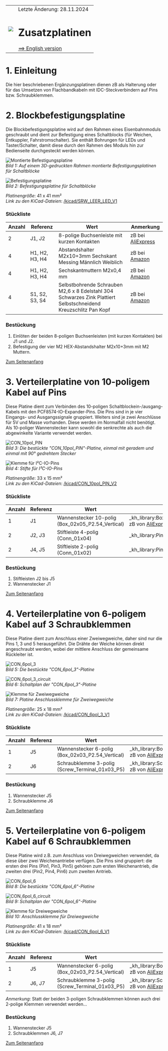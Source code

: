 <table><tr><td><img src="../../images/RCC5V_Logo_96.png"></img></td><td>
Letzte &Auml;nderung: 28.11.2024 <a name="up"></a><br>   
<h1>Zusatzplatinen</h1>
<a href="README.md">==> English version</a>&nbsp; &nbsp; &nbsp; 
</td></tr></table>   

# 1. Einleitung   
Die hier beschriebenen Erg&auml;nzungsplatinen dienen zB als Halterung oder f&uuml;r das Umsetzen von Flachbandkabeln mit IDC-Steckverbindern auf Pins bzw. Schraubklemmen.   

# 2. Blockbefestigungsplatine   
Die Blockbefestigungsplatine wird auf den Rahmen eines Eisenbahnmoduls geschraubt und 
dient zur Befestigung eines Schaltblocks (f&uuml;r Weichen, Entkuppler, Fahrstromschalter). Sie enth&auml;lt Bohrungen f&uuml;r LEDs und Taster/Schalter, damit diese durch den Rahmen des Moduls hin zur Bedienseite durchgesteckt werden k&ouml;nnen.   

![Montierte Befestigungsplatine](/images/300_RW_LEER_LED.png "Befestigungsplatine montiert")   
_Bild 1: Auf einem 3D-gedruckten Rahmen montierte Befestigungsplatinen f&uuml;r Schaltbl&ouml;cke_   

![Befestigungsplatine](/images/pcb_f/PCB_F_RW_LEER_LED_V1.png "Befestigungsplatine")   
_Bild 2: Befestigungsplatine f&uuml;r Schaltbl&ouml;cke_   

_*Platinengr&ouml;&szlig;e*_: 41 x 41 mm²   
_*Link zu den KiCad-Dateien*_: [/kicad/SRW_LEER_LED_V1](/kicad/RW_LEER_LED_V1)   

### St&uuml;ckliste   
| Anzahl | Referenz       | Wert                   | Anmerkung          |   
|--------|----------------|------------------------|--------------------|   
|    2   | J1, J2         | 8-polige Buchsenleiste mit kurzen Kontakten | zB bei [AliExpress](https://www.aliexpress.com/item/32723472575.html?spm=a2g0o.order_list.order_list_main.4.f9f31802e55QVF)   |   
|    4   | H1, H2, H3, H4 | Abstandshalter M2x10+3mm Sechskant Messing M&auml;nnlich Weiblich | zB bei [Amazon](https://www.amazon.de/gp/product/B0BXDHL2YP/ref=ppx_yo_dt_b_search_asin_title?ie=UTF8&psc=1)  |   
|    4   | H1, H2, H3, H4 | Sechskantmuttern M2x0,4 mm | zB bei [Amazon](https://www.amazon.de/sourcing-map-Kohlenstoff-Hexagonal-Silbert%C3%B6ne/dp/B07J3CNWNH?__mk_de_DE=%C3%85M%C3%85%C5%BD%C3%95%C3%91&crid=XV7AI5VJHRNO&dib=eyJ2IjoiMSJ9.MHtsj7g4rQQHzcEBoDSBTefFXlBpLiPak-77Ew8DQdnch54LTfQom_Svg_2BIso3QxatpAXNGjuD_TT8uikaPVO2vq_IzIqDBOCyX_QfxDATecIY9QkDAz6IUOnvZA_RSCDw_3kbhgHFVZ1MLUZNX6gsIAtxGrU_nRcfKAt-VyjIQrtZtglmInq7OQayV2_GSyy3EAzNJhSf2FRx0JTuB3SJDEX1nLEjR_1xIk_G5d-xxm34Aa2N-QFYcTqkUv6zk1FQvrPmimDPScbvLf-zL8ezOEqI5DSUhTjka0Lap6o.uVzu6mRNlGns069q_PKQHMF7v7nZeAUiJ6ZofHofMrY&dib_tag=se&keywords=Mutter+M2&nsdOptOutParam=true&qid=1732790211&sprefix=mutter+m2%2Caps%2C137&sr=8-5)  |   
|    4   | S1, S2, S3, S4 | Selbstbohrende Schrauben M2,6 x 8 Edelstahl 304 Schwarzes Zink Plattiert Selbstschneidend Kreuzschlitz Pan Kopf | zB bei [Amazon](https://www.amazon.de/dp/B0CR8CBDTX?psc=1&smid=A14R2UVD1VQLGA&ref_=chk_typ_imgToDp)  |   

### Best&uuml;ckung   
1. Einl&ouml;ten der beiden 8-poligen Buchsenleisten (mit kurzen Kontakten) bei J1 und J2.   
2. Befestigung der vier M2 HEX-Abstandshalter M2x10+3mm mit M2 Muttern.   

[Zum Seitenanfang](#up)   
<a name="x30"></a>   

# 3. Verteilerplatine von 10-poligem Kabel auf Pins   
Diese Platine dient zum Verbinden des 10-poligen Schaltblockein-/ausgang-Kabels mit den PCF8574-IO-Expander-Pins. Die Pins sind in je vier Eingangs- und Ausgangssignale gruppiert. Weiters sind je zwei Anschl&uuml;sse f&uuml;r 5V und Masse vorhanden. Diese werden im Normalfall nicht ben&ouml;tigt. Als 10-poliger Wannenstecker kann sowohl die senkrechte als auch die abgewinkelte Variante verwendet werden.   

![CON_10pol_PIN](/images/200_CON_10pol_PIN.png "CON_10pol_PIN")   
_Bild 3: Die best&uuml;ckte "CON_10pol_PIN"-Platine, einmal mit geradem und einmal mit 90° gedrehtem Stecker_   

![Klemme f&uuml;r I²C-IO-Pins](/images/pcb_f/PCB_F_CON_10pol_PIN_V2.png "Klemme f&uuml;r I²C-IO-Pins")   
_Bild 4: Stifte f&uuml;r I²C-IO-Pins_   

_*Platinengr&ouml;&szlig;e*_: 33 x 15 mm²   
_*Link zu den KiCad-Dateien*_: [/kicad/CON_10pol_PIN_V2](/kicad/CON_10pol_PIN_V2)   

### St&uuml;ckliste   
| Anzahl | Referenz  | Wert              | Geh&auml;use            |   
|--------|-----------|-------------------|--------------------|   
|    1   | J1        | Wannenstecker 10-polig (Box_02x05_P2.54_Vertical) | _kh_library:Box_02x05_P2.54mm_Vertical_kh <br> zB von [AliExpress](https://de.aliexpress.com/item/1005006804603387.html?spm=a2g0o.order_list.order_list_main.130.2dc65c5fS73c6M&gatewayAdapt=glo2deu) |   
|    2   | J2, J3    | Stiftleiste 4-polig (Conn_01x04) | _kh_library:PinSocket_1x04_P2.54mm_Vertical_kh |   
|    2   | J4, J5    | Stiftleiste 2-polig (Conn_01x02) | _kh_library:PinSocket_1x02_P2.54mm_Vertical_kh |   

### Best&uuml;ckung   
1. Stiftleisten J2 bis J5   
2. Wannenstecker J1   

[Zum Seitenanfang](#up)   
<a name="x40"></a>   

# 4. Verteilerplatine von 6-poligem Kabel auf 3 Schraubklemmen   
Diese Platine dient zum Anschluss einer Zweiwegweiche, daher sind nur die Pins 1, 3 und 5 herausgef&uuml;hrt. Die Dr&auml;hte der Weiche k&ouml;nnen direkt angeschraubt werden, wobei der mittlere Anschluss der gemeinsame R&uuml;ckleiter ist.   

![CON_6pol_3](/images/200_CON_6pol_3a.png "CON_6pol_3")   
_Bild 5: Die best&uuml;ckte "CON_6pol_3"-Platine_   

![CON_6pol_3_circuit](/images/200_CON_6pol_3_circuit.png "CON_6pol_3_circuit")   
_Bild 6: Schaltplan der "CON_6pol_3"-Platine_   

![Klemme f&uuml;r Zweiwegweiche](/images/pcb_f/PCB_F_CON_6pol_3_V1.png "Klemme f&uuml;r Zweiwegweiche")   
_Bild 7: Platine Anschlussklemme f&uuml;r Zweiwegweiche_   

_*Platinengr&ouml;&szlig;e*_: 25 x 18 mm²   
_*Link zu den KiCad-Dateien*_: [/kicad/CON_6pol_3_V1](/kicad/CON_6pol_3_V1)   

### St&uuml;ckliste   
| Anzahl | Referenz  | Wert              | Geh&auml;use            |   
|--------|-----------|-------------------|--------------------|   
|    1   | J5        | Wannenstecker 6-polig (Box_02x03_P2.54_Vertical) | _kh_library:Box_02x03_P2.54mm_Vertical_kh <br> zB von [AliExpress](https://de.aliexpress.com/item/1005006804603387.html?spm=a2g0o.order_list.order_list_main.130.2dc65c5fS73c6M&gatewayAdapt=glo2deu) |   
|    2   | J6        | Schraubklemme 3-polig (Screw_Terminal_01x03_P5) | _kh_library:Screw_Terminal_01x03_P5 <br> zB von [AliExpress](https://de.aliexpress.com/item/1005007145396958.html?spm=a2g0o.order_list.order_list_main.63.2dc65c5fS73c6M&gatewayAdapt=glo2deu) |   

### Best&uuml;ckung   
1. Wannenstecker J5   
2. Schraubklemme J6   

[Zum Seitenanfang](#up)   
<a name="x50"></a>   

# 5. Verteilerplatine von 6-poligem Kabel auf 6 Schraubklemmen   
Diese Platine wird z.B. zum Anschluss von Dreiwegweichen verwendet, da diese &uuml;ber zwei Weichenantriebe verf&uuml;gen. Die Pins sind gruppiert: die ersten drei Pins (Pin1, Pin3, Pin5) geh&ouml;ren zum ersten Weichenantrieb, die zweiten drei (Pin2, Pin4, Pin6) zum zweiten Antrieb.   

![CON_6pol_6](/images/200_CON_6pol_6.png "CON_6pol_6")   
_Bild 8: Die best&uuml;ckte "CON_6pol_6"-Platine_   

![CON_6pol_6_circuit](/images/200_CON_6pol_6_circuit.png "CON_6pol_6_circuit")   
_Bild 9: Schaltplan der "CON_6pol_6"-Platine_   

![Klemme f&uuml;r Dreiwegweiche](/images/pcb_f/PCB_F_CON_6pol_6_V1.png "Klemme f&uuml;r Dreiwegweiche")   
_Bild 10: Anschlussklemme f&uuml;r Dreiwegweiche_   

_*Platinengr&ouml;&szlig;e*_: 41 x 18 mm²   
_*Link zu den KiCad-Dateien*_: [/kicad/CON_6pol_6_V1](/kicad/CON_6pol_6_V1)   

### St&uuml;ckliste   
| Anzahl | Referenz  | Wert              | Geh&auml;use            |   
|--------|-----------|-------------------|--------------------|   
|    1   | J5        | Wannenstecker 6-polig (Box_02x03_P2.54_Vertical) | _kh_library:Box_02x03_P2.54mm_Vertical_kh <br> zB von [AliExpress](https://de.aliexpress.com/item/1005006804603387.html?spm=a2g0o.order_list.order_list_main.130.2dc65c5fS73c6M&gatewayAdapt=glo2deu) |   
|    2   | J6, J7    | Schraubklemme 3-polig (Screw_Terminal_01x03_P5) | _kh_library:Screw_Terminal_01x03_P5 <br> zB von [AliExpress](https://de.aliexpress.com/item/1005007145396958.html?spm=a2g0o.order_list.order_list_main.63.2dc65c5fS73c6M&gatewayAdapt=glo2deu)|   

_Anmerkung_: Statt der beiden 3-poligen Schraubklemmen k&ouml;nnen auch drei 2-polige Klemmen verwendet werden...   

### Best&uuml;ckung   
1. Wannenstecker J5   
2. Schraubklemmen J6, J7   

[Zum Seitenanfang](#up)   